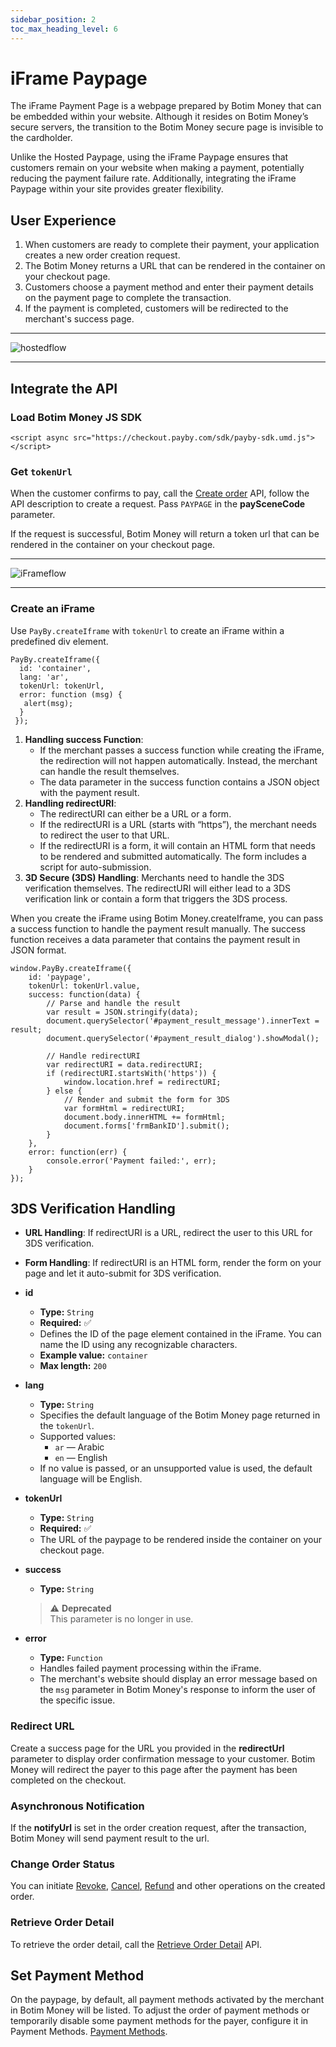 ```yaml
---
sidebar_position: 2
toc_max_heading_level: 6
---
```


# iFrame Paypage

The iFrame Payment Page is a webpage prepared by Botim Money that can be embedded within your website. Although it resides on Botim Money’s secure servers, the transition to the Botim Money secure page is invisible to the cardholder. 

Unlike the Hosted Paypage, using the iFrame Paypage ensures that customers remain on your website when making a payment, potentially reducing the payment failure rate. Additionally, integrating the iFrame Paypage within your site provides greater flexibility.

## User Experience

1. When customers are ready to complete their payment, your application creates a new order creation request.
2. The Botim Money returns a URL that can be rendered in the container on your checkout page.
3. Customers choose a payment method and enter their payment details on the payment page to complete the transaction.
4. If the payment is completed, customers will be redirected to the merchant's success page.

---

![hostedflow](../pic/card-ue-iframe.png)

---


## Integrate the API

### Load Botim Money JS SDK

```
<script async src="https://checkout.payby.com/sdk/payby-sdk.umd.js"></script>
```

### Get `tokenUrl`

When the customer confirms to pay, call the [Create order](/docs/createorder) API, follow the API description to create a request. Pass `PAYPAGE` in the **paySceneCode** parameter.

If the request is successful, Botim Money will return a token url that can be rendered in the container on your checkout page.

---

![iFrameflow](../pic/iframe.png)

---

### Create an iFrame

Use `PayBy.createIframe` with `tokenUrl` to create an iFrame within a predefined div element.

```
PayBy.createIframe({
  id: 'container',
  lang: 'ar',
  tokenUrl: tokenUrl,
  error: function (msg) {
   alert(msg); 
  }
 });
```

1. **Handling success Function**:
	- If the merchant passes a success function while creating the iFrame, the redirection will not happen automatically. Instead, the merchant can handle the result themselves.
	- The data parameter in the success function contains a JSON object with the payment result.
2. **Handling redirectURI**:
	- The redirectURI can either be a URL or a form.
	- If the redirectURI is a URL (starts with “https”), the merchant needs to redirect the user to that URL.
	- If the redirectURI is a form, it will contain an HTML form that needs to be rendered and submitted automatically. 	The form includes a script for auto-submission.
3. **3D Secure (3DS) Handling**: Merchants need to handle the 3DS verification themselves. The redirectURI will either lead to a 3DS verification link or contain a form that triggers the 3DS process.

When you create the iFrame using Botim Money.createIframe, you can pass a success function to handle the payment result manually. The success function receives a data parameter that contains the payment result in JSON format.

```
window.PayBy.createIframe({
    id: 'paypage',
    tokenUrl: tokenUrl.value,
    success: function(data) {
        // Parse and handle the result
        var result = JSON.stringify(data);
        document.querySelector('#payment_result_message').innerText = result;
        document.querySelector('#payment_result_dialog').showModal();

        // Handle redirectURI
        var redirectURI = data.redirectURI;
        if (redirectURI.startsWith('https')) {
            window.location.href = redirectURI;
        } else {
            // Render and submit the form for 3DS
            var formHtml = redirectURI;
            document.body.innerHTML += formHtml;
            document.forms['frmBankID'].submit();
        }
    },
    error: function(err) {
        console.error('Payment failed:', err);
    }
});

```

## 3DS Verification Handling

- **URL Handling**: If redirectURI is a URL, redirect the user to this URL for 3DS verification.
- **Form Handling**: If redirectURI is an HTML form, render the form on your page and let it auto-submit for 3DS verification.

- **id**  
  - **Type:** `String`  
  - **Required:** ✅  
  - Defines the ID of the page element contained in the iFrame. You can name the ID using any recognizable characters.  
  - **Example value:** `container`  
  - **Max length:** `200`

- **lang**  
  - **Type:** `String`  
  - Specifies the default language of the Botim Money page returned in the `tokenUrl`.  
  - Supported values:  
    - `ar` — Arabic  
    - `en` — English  
  - If no value is passed, or an unsupported value is used, the default language will be English.

- **tokenUrl**  
  - **Type:** `String`  
  - **Required:** ✅  
  - The URL of the paypage to be rendered inside the container on your checkout page.

- **success**  
  - **Type:** `String`  
  >  ⚠️ **Deprecated**  
    This parameter is no longer in use.

- **error**  
  - **Type:** `Function`  
  - Handles failed payment processing within the iFrame.  
  - The merchant's website should display an error message based on the `msg` parameter in Botim Money's response to inform the user of the specific issue.

### Redirect URL

Create a success page for the URL you provided in the **redirectUrl**  parameter to display order confirmation message to your customer. Botim Money will redirect the payer to this page after the payment has been completed on the checkout.

### Asynchronous Notification

If the **notifyUrl** is set in the order creation request, after the transaction, Botim Money will send payment result to the url.

### Change Order Status

You can initiate [Revoke](/docs/revoke), [Cancel](/docs/cancel), [Refund](/docs/refund) and other operations on the created order.

### Retrieve Order Detail

To retrieve the order detail, call the [Retrieve Order Detail](/docs/retrieveorderdetail) API.

## Set Payment Method

On the paypage, by default, all payment methods activated by the merchant in Botim Money will be listed. To adjust the order of payment methods or temporarily disable some payment methods for the payer, configure it in Payment Methods. [Payment Methods](https://b.botim.money/payment-methods).
